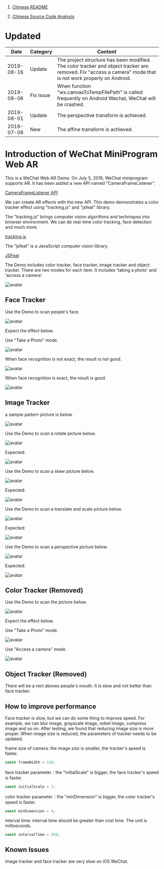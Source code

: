 1. [Chinese README](https://zhuanlan.zhihu.com/p/72617098)  

2. [Chinese Source Code Analysis](https://zhuanlan.zhihu.com/p/74438078)

# Updated 

| Date | Category|Content | 
| - | - | - |
| 2019-08-16 | Update | The project structure has been modified. The color tracker and object tracker are removed. Fix "access a camera" mode that is not work properly on Android. |
| 2019-08-06 | Fix Issue | When function "wx.canvasToTempFilePath" is called frequently on Android Wechat, WeChat will be crashed. |
| 2019-08-01 | Update | The perspective transform is achieved. |
| 2019-07-08 | New | The affine transform is achieved. |

# Introduction of WeChat MiniProgram Web AR 

This is a WeChat Web AR Demo. On July 5, 2019, WeChat miniprogram supports AR. It has been added a new API named "CameraFrameListener".

[CameraFrameListener API](https://developers.weixin.qq.com/miniprogram/dev/api/media/camera/CameraContext.onCameraFrame.html)

We can create AR effects with the new API. This demo demonstrates a color tracker effect using "tracking.js" and "jsfeat" library. 

The "tracking.js" brings computer vision algorithms and techniques into browser environment. We can do real-time color tracking, face detection and much more.

[tracking.js](https://trackingjs.com/)

The "jsfeat" is a JavaScript computer vision library. 

[JSFeat](https://inspirit.github.io/jsfeat/)

The Demo includes color tracker, face tracker, image tracker and object tracker. There are two modes for each item. It includes 'taking a photo' and 'access a camera'.

![avatar](screenshot/indexpage.jpg)

## Face Tracker

Use the Demo to scan people's face.

![avatar](face.jpg)

Expect the effect below.

Use "Take a Photo" mode.

![avatar](screenshot/facetracker.jpg)

When face recognition is not exact, the result is not good.

![avatar](screenshot/facetracker_perspective1.jpg)

When face recognition is exact, the result is good.

![avatar](screenshot/facetracker_perspective2.jpg)

## Image Tracker

a sample pattern picture is below.

![avatar](face.jpg)

Use the Demo to scan a rotate picture below.

![avatar](screenshot/2_rotate.jpg)

Expected:

![avatar](screenshot/imagetracker2.jpg)

Use the Demo to scan a skew picture below.

![avatar](screenshot/2_skew.jpg)

Expected:

![avatar](screenshot/imagetracker3.jpg)

Use the Demo to scan a translate and scale picture below.

![avatar](screenshot/2_translate_scale.jpg)

Expected:

![avatar](screenshot/imagetracker1.jpg)

Use the Demo to scan a perspective picture below.

![avatar](screenshot/2_perspective.jpg)

Expected:

![avatar](screenshot/imagetracker_perspective.jpg)

## Color Tracker (Removed)

Use the Demo to scan the picture below.

![avatar](screenshot/colortracker1.jpg)

Expect the effect below.

Use "Take a Photo" mode.

![avatar](screenshot/colortracker2.jpg)

Use "Access a camera" mode.

![avatar](screenshot/colortracker3.jpg)

## Object Tracker (Removed)

There will be a rect aboves people's mouth. It is slow and not better than face tracker. 

## How to improve performance

Face tracker is slow, but we can do some thing to improve speed. For example, we can blur image, grayscale image, sobel image, compress image and so on. After testing, we found that reducing image size is more proper. When image size is reduced, the parameters of tracker needs to be updated.

frame size of camera: the image size is smaller, the tracker's speed is faster.
```javascript
const frameWidth = 150;
```

face tracker parameter：the "initialScale" is bigger, the face tracker's speed is faster.
```javascript
const initialScale = 2;
```

color tracker parameter：the "minDimension" is bigger, the color tracker's speed is faster.
```javascript
const minDimension = 4;
```

interval time: interval time should be greater than cost time. The unit is milliseconds.
```javascript
const intervalTime = 350;
```

## Known Issues
Image tracker and face tracker are very slow on iOS WeChat.

